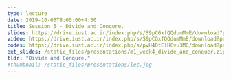 ```yaml
---
type: lecture
date: 2019-10-05T8:00:00+4:30
title: Session 5 - Divide and Conqure.
slides: https://drive.iust.ac.ir/index.php/s/S9pCGxfQQdumMmE/download?path=%2FSlides&files=S5.pdf
video: https://drive.iust.ac.ir/index.php/s/S9pCGxfQQdumMmE/download?path=%2FVideos&files=S5.mp4
codes: https://drive.iust.ac.ir/index.php/s/pvH40tElHCvu3MG/download?path=%2FCode&files=S5.zip
ext_slides: /static_files/presentations/m1_week4_divide_and_conquer.zip
tldr: "Divide and Conqure."
#thumbnail: /static_files/presentations/lec.jpg
---
```

